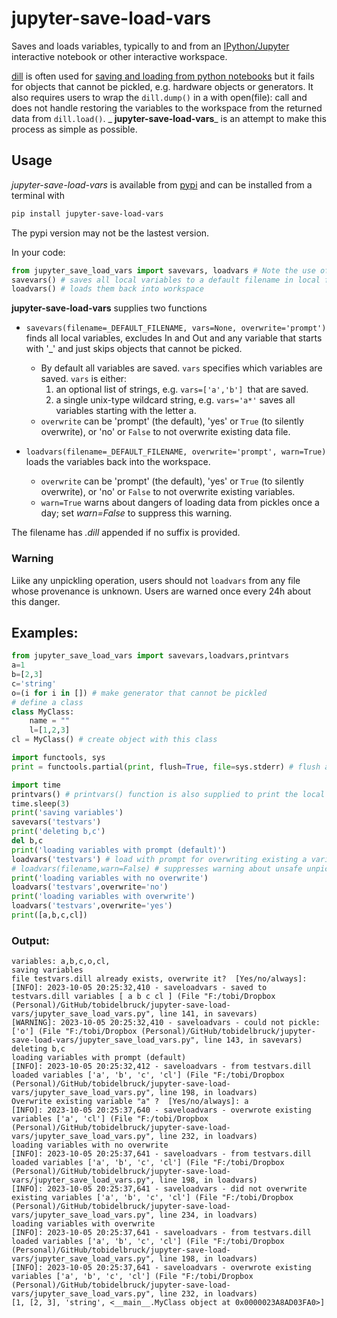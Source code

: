 # jupyter-save-load-vars
Saves and loads variables, typically to and from an [IPython/Jupyter](https://stackoverflow.com/questions/51700425/what-is-the-relation-and-difference-between-ipython-and-jupyter-console) interactive notebook or other interactive workspace.

[dill](https://pypi.org/project/dill/) is often used for [saving and loading from python notebooks](https://stackoverflow.com/questions/34342155/how-to-pickle-or-store-jupyter-ipython-notebook-session-for-later) but it fails for objects that cannot be pickled, e.g. hardware objects or generators. It also requires users to wrap the `dill.dump()` in a with open(file): call and does not handle restoring the variables to the workspace from the returned data from `dill.load()`. _ **jupyter-save-load-vars**_ is an attempt to make this process as simple as possible.

## Usage
_jupyter-save-load-vars_ is available from [pypi](https://pypi.org/) and can be installed from a terminal with
```bash
pip install jupyter-save-load-vars
```
The pypi version may not be the lastest version.

In your code:
```python
from jupyter_save_load_vars import savevars, loadvars # Note the use of _ for import
savevars() # saves all local variables to a default filename in local folder
loadvars() # loads them back into workspace
```
**jupyter-save-load-vars** supplies two functions

* `savevars(filename=_DEFAULT_FILENAME, vars=None, overwrite='prompt')` finds all local variables, excludes In and Out and any variable that starts with '_' and just skips objects that cannot be picked. 
  * By default all variables are saved. `vars` specifies which variables are saved. `vars` is either:
    1. an optional list of strings, e.g. `vars=['a','b'] `that are saved. 
    2. a single unix-type wildcard string, e.g. `vars='a*'` saves all variables starting with the letter a.
  * `overwrite` can be 'prompt' (the default), 'yes' or `True` (to silently overwrite), or 'no' or `False` to not overwrite existing data file.

* `loadvars(filename=_DEFAULT_FILENAME, overwrite='prompt', warn=True)` loads the variables back into the workspace. 
  * `overwrite` can be 'prompt' (the default), 'yes' or `True` (to silently overwrite), or 'no' or `False` to not overwrite existing variables.
  * `warn=True` warns about dangers of loading data from pickles once a day; set _warn=False_ to suppress this warning.

The filename has _.dill_ appended if no suffix is provided.

### Warning
Liike any unpickling operation, users should not `loadvars` from any file whose provenance is unknown. Users are warned once every 24h about this danger.

## Examples:

```python
from jupyter_save_load_vars import savevars,loadvars,printvars
a=1
b=[2,3]
c='string'
o=(i for i in []) # make generator that cannot be pickled
# define a class
class MyClass:
    name = ""
    l=[1,2,3]
cl = MyClass() # create object with this class

import functools, sys
print = functools.partial(print, flush=True, file=sys.stderr) # flush and put print() on stderr so logging comes in sequence

import time
printvars() # printvars() function is also supplied to print the local variables
time.sleep(3)
print('saving variables')
savevars('testvars')
print('deleting b,c')
del b,c
print('loading variables with prompt (default)')
loadvars('testvars') # load with prompt for overwriting existing a variable
# loadvars(filename,warn=False) # suppresses warning about unsafe unpickling
print('loading variables with no overwrite')
loadvars('testvars',overwrite='no')
print('loading variables with overwrite')
loadvars('testvars',overwrite='yes')
print([a,b,c,cl])
```

### Output:
```
variables: a,b,c,o,cl,
saving variables
file testvars.dill already exists, overwrite it?  [Yes/no/always]: 
[INFO]: 2023-10-05 20:25:32,410 - saveloadvars - saved to testvars.dill variables [ a b c cl ] (File "F:/tobi/Dropbox (Personal)/GitHub/tobidelbruck/jupyter-save-load-vars/jupyter_save_load_vars.py", line 141, in savevars)
[WARNING]: 2023-10-05 20:25:32,410 - saveloadvars - could not pickle: ['o'] (File "F:/tobi/Dropbox (Personal)/GitHub/tobidelbruck/jupyter-save-load-vars/jupyter_save_load_vars.py", line 143, in savevars)
deleting b,c
loading variables with prompt (default)
[INFO]: 2023-10-05 20:25:32,412 - saveloadvars - from testvars.dill loaded variables ['a', 'b', 'c', 'cl'] (File "F:/tobi/Dropbox (Personal)/GitHub/tobidelbruck/jupyter-save-load-vars/jupyter_save_load_vars.py", line 198, in loadvars)
Overwrite existing variable "a" ?  [Yes/no/always]: a
[INFO]: 2023-10-05 20:25:37,640 - saveloadvars - overwrote existing variables ['a', 'cl'] (File "F:/tobi/Dropbox (Personal)/GitHub/tobidelbruck/jupyter-save-load-vars/jupyter_save_load_vars.py", line 232, in loadvars)
loading variables with no overwrite
[INFO]: 2023-10-05 20:25:37,641 - saveloadvars - from testvars.dill loaded variables ['a', 'b', 'c', 'cl'] (File "F:/tobi/Dropbox (Personal)/GitHub/tobidelbruck/jupyter-save-load-vars/jupyter_save_load_vars.py", line 198, in loadvars)
[INFO]: 2023-10-05 20:25:37,641 - saveloadvars - did not overwrite existing variables ['a', 'b', 'c', 'cl'] (File "F:/tobi/Dropbox (Personal)/GitHub/tobidelbruck/jupyter-save-load-vars/jupyter_save_load_vars.py", line 234, in loadvars)
loading variables with overwrite
[INFO]: 2023-10-05 20:25:37,641 - saveloadvars - from testvars.dill loaded variables ['a', 'b', 'c', 'cl'] (File "F:/tobi/Dropbox (Personal)/GitHub/tobidelbruck/jupyter-save-load-vars/jupyter_save_load_vars.py", line 198, in loadvars)
[INFO]: 2023-10-05 20:25:37,641 - saveloadvars - overwrote existing variables ['a', 'b', 'c', 'cl'] (File "F:/tobi/Dropbox (Personal)/GitHub/tobidelbruck/jupyter-save-load-vars/jupyter_save_load_vars.py", line 232, in loadvars)
[1, [2, 3], 'string', <__main__.MyClass object at 0x0000023A8AD03FA0>]

```


